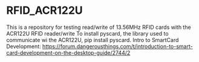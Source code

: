 # RFID_ACR122U
This is a repository for testing read/write of 13.56MHz RFID cards with the ACR122U RFID reader/write
To install pyscard, the library used to communicate wi the ACR122U, pip install pyscard.
Intro to SmartCard Development: https://forum.dangerousthings.com/t/introduction-to-smart-card-development-on-the-desktop-guide/2744/2

